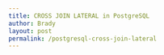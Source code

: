 ```yaml
---
title: CROSS JOIN LATERAL in PostgreSQL
author: Brady
layout: post
permalink: /postgresql-cross-join-lateral
---
```


